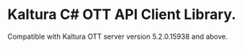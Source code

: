 # Kaltura C# OTT API Client Library.
Compatible with Kaltura OTT server version 5.2.0.15938 and above.
